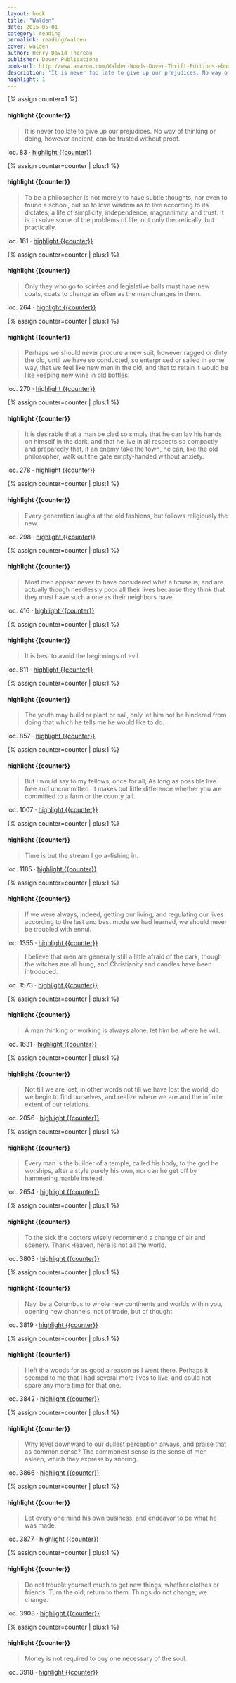 ```yaml
---
layout: book
title: "Walden"
date: 2015-05-01
category: reading
permalink: reading/walden
cover: walden
author: Henry David Thoreau
publisher: Dover Publications
book-url: http://www.amazon.com/Walden-Woods-Dover-Thrift-Editions-ebook/dp/B008TVLYAW/ref=tmm_kin_title_0?_encoding=UTF8&sr=&qid=
description: 'It is never too late to give up our prejudices. No way of thinking or doing, however ancient, can be trusted without proof. '
highlight: 1
---
```


{% assign counter=1 %}
#### highlight {{counter}}
>It is never too late to give up our prejudices. No way of thinking or doing, however ancient, can be trusted without proof. 

loc. 83 &middot; [highlight {{counter}}](#highlight-{{counter}})

{% assign counter=counter | plus:1 %}
#### highlight {{counter}}
>To be a philosopher is not merely to have subtle thoughts, nor even to found a school, but so to love wisdom as to live according to its dictates, a life of simplicity, independence, magnanimity, and trust. It is to solve some of the problems of life, not only theoretically, but practically. 

loc. 161 &middot; [highlight {{counter}}](#highlight-{{counter}})

{% assign counter=counter | plus:1 %}
#### highlight {{counter}}
>Only they who go to soirées and legislative balls must have new coats, coats to change as often as the man changes in them. 

loc. 264 &middot; [highlight {{counter}}](#highlight-{{counter}})

{% assign counter=counter | plus:1 %}
#### highlight {{counter}}
>Perhaps we should never procure a new suit, however ragged or dirty the old, until we have so conducted, so enterprised or sailed in some way, that we feel like new men in the old, and that to retain it would be like keeping new wine in old bottles. 

loc. 270 &middot; [highlight {{counter}}](#highlight-{{counter}})

{% assign counter=counter | plus:1 %}
#### highlight {{counter}}
>It is desirable that a man be clad so simply that he can lay his hands on himself in the dark, and that he live in all respects so compactly and preparedly that, if an enemy take the town, he can, like the old philosopher, walk out the gate empty-handed without anxiety. 

loc. 278 &middot; [highlight {{counter}}](#highlight-{{counter}})

{% assign counter=counter | plus:1 %}
#### highlight {{counter}}
>Every generation laughs at the old fashions, but follows religiously the new. 

loc. 298 &middot; [highlight {{counter}}](#highlight-{{counter}})

{% assign counter=counter | plus:1 %}
#### highlight {{counter}}
>Most men appear never to have considered what a house is, and are actually though needlessly poor all their lives because they think that they must have such a one as their neighbors have. 

loc. 416 &middot; [highlight {{counter}}](#highlight-{{counter}})

{% assign counter=counter | plus:1 %}
#### highlight {{counter}}
>It is best to avoid the beginnings of evil. 

loc. 811 &middot; [highlight {{counter}}](#highlight-{{counter}})

{% assign counter=counter | plus:1 %}
#### highlight {{counter}}
>The youth may build or plant or sail, only let him not be hindered from doing that which he tells me he would like to do. 

loc. 857 &middot; [highlight {{counter}}](#highlight-{{counter}})

{% assign counter=counter | plus:1 %}
#### highlight {{counter}}
>But I would say to my fellows, once for all, As long as possible live free and uncommitted. It makes but little difference whether you are committed to a farm or the county jail. 

loc. 1007 &middot; [highlight {{counter}}](#highlight-{{counter}})

{% assign counter=counter | plus:1 %}
#### highlight {{counter}}
>Time is but the stream I go a-fishing in. 

loc. 1185 &middot; [highlight {{counter}}](#highlight-{{counter}})

{% assign counter=counter | plus:1 %}
#### highlight {{counter}}
>If we were always, indeed, getting our living, and regulating our lives according to the last and best mode we had learned, we should never be troubled with ennui. 

loc. 1355 &middot; [highlight {{counter}}](#highlight-{{counter}})

>I believe that men are generally still a little afraid of the dark, though the witches are all hung, and Christianity and candles have been introduced. 

loc. 1573 &middot; [highlight {{counter}}](#highlight-{{counter}})

{% assign counter=counter | plus:1 %}
#### highlight {{counter}}
>A man thinking or working is always alone, let him be where he will. 

loc. 1631 &middot; [highlight {{counter}}](#highlight-{{counter}})

{% assign counter=counter | plus:1 %}
#### highlight {{counter}}
>Not till we are lost, in other words not till we have lost the world, do we begin to find ourselves, and realize where we are and the infinite extent of our relations. 

loc. 2056 &middot; [highlight {{counter}}](#highlight-{{counter}})

{% assign counter=counter | plus:1 %}
#### highlight {{counter}}
>Every man is the builder of a temple, called his body, to the god he worships, after a style purely his own, nor can he get off by hammering marble instead. 

loc. 2654 &middot; [highlight {{counter}}](#highlight-{{counter}})

{% assign counter=counter | plus:1 %}
#### highlight {{counter}}
>To the sick the doctors wisely recommend a change of air and scenery. Thank Heaven, here is not all the world. 

loc. 3803 &middot; [highlight {{counter}}](#highlight-{{counter}})

{% assign counter=counter | plus:1 %}
#### highlight {{counter}}
>Nay, be a Columbus to whole new continents and worlds within you, opening new channels, not of trade, but of thought. 

loc. 3819 &middot; [highlight {{counter}}](#highlight-{{counter}})

{% assign counter=counter | plus:1 %}
#### highlight {{counter}}
>I left the woods for as good a reason as I went there. Perhaps it seemed to me that I had several more lives to live, and could not spare any more time for that one. 

loc. 3842 &middot; [highlight {{counter}}](#highlight-{{counter}})

{% assign counter=counter | plus:1 %}
#### highlight {{counter}}
>Why level downward to our dullest perception always, and praise that as common sense? The commonest sense is the sense of men asleep, which they express by snoring. 

loc. 3866 &middot; [highlight {{counter}}](#highlight-{{counter}})

{% assign counter=counter | plus:1 %}
#### highlight {{counter}}
>Let every one mind his own business, and endeavor to be what he was made. 

loc. 3877 &middot; [highlight {{counter}}](#highlight-{{counter}})

{% assign counter=counter | plus:1 %}
#### highlight {{counter}}
>Do not trouble yourself much to get new things, whether clothes or friends. Turn the old; return to them. Things do not change; we change. 

loc. 3908 &middot; [highlight {{counter}}](#highlight-{{counter}})

{% assign counter=counter | plus:1 %}
#### highlight {{counter}}
>Money is not required to buy one necessary of the soul. 

loc. 3918 &middot; [highlight {{counter}}](#highlight-{{counter}})